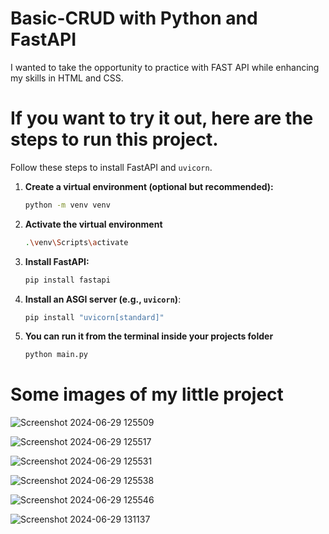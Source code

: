 # Basic-CRUD with Python and FastAPI
I wanted to take the opportunity to practice with FAST API while enhancing my skills in HTML and CSS.

# If you want to try it out, here are the steps to run this project.

Follow these steps to install FastAPI and `uvicorn`.

1. **Create a virtual environment (optional but recommended):**
   ```sh
   python -m venv venv

2. **Activate the virtual environment**
   ```sh
   .\venv\Scripts\activate

3. **Install FastAPI:**
   ```sh
   pip install fastapi

4. **Install an ASGI server (e.g., `uvicorn`)**:
   ```sh
   pip install "uvicorn[standard]"

 5. **You can run it from the terminal inside your projects folder**
    ```sh
    python main.py

# Some images of my little project

![Screenshot 2024-06-29 125509](https://github.com/garcia-lopez/Basic-CRUD/assets/111716690/ea6b87cd-681d-4087-a44b-0cf5e5cf0a71)

![Screenshot 2024-06-29 125517](https://github.com/garcia-lopez/Basic-CRUD/assets/111716690/8caf9efc-3af5-489b-b284-aa067e289de9)

![Screenshot 2024-06-29 125531](https://github.com/garcia-lopez/Basic-CRUD/assets/111716690/ad5ebd80-59c0-406a-8315-90a2d2a580d8)

![Screenshot 2024-06-29 125538](https://github.com/garcia-lopez/Basic-CRUD/assets/111716690/1aae8177-9e40-4779-8e88-dcd171b71d73)

![Screenshot 2024-06-29 125546](https://github.com/garcia-lopez/Basic-CRUD/assets/111716690/826ff442-da84-4786-b689-612e57df2320)

![Screenshot 2024-06-29 131137](https://github.com/garcia-lopez/Basic-CRUD/assets/111716690/20c56fc1-ca5a-46ed-b752-75d23d7e356b)

